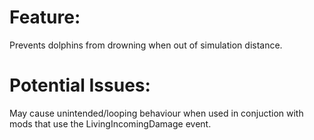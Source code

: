 Feature:
============
Prevents dolphins from drowning when out of simulation distance.

Potential Issues:
================
May cause unintended/looping behaviour when used in conjuction with mods that use the LivingIncomingDamage event.
